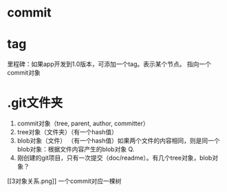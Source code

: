 # commit

# tag
里程碑：如果app开发到1.0版本，可添加一个tag。表示某个节点。
指向一个commit对象

# .git文件夹
1. commit对象（tree, parent, author, committer）
2. tree对象（文件夹）（有一个hash值）
3. blob对象（文件） （有一个hash值）如果两个文件的内容相同，则是同一个blob对象：根据文件内容产生的blob对象
Q.
1. 刚创建的git项目，只有一次提交（doc/readme）。有几个tree对象，blob对象？

[[3对象关系.png]]
一个commit对应一棵树